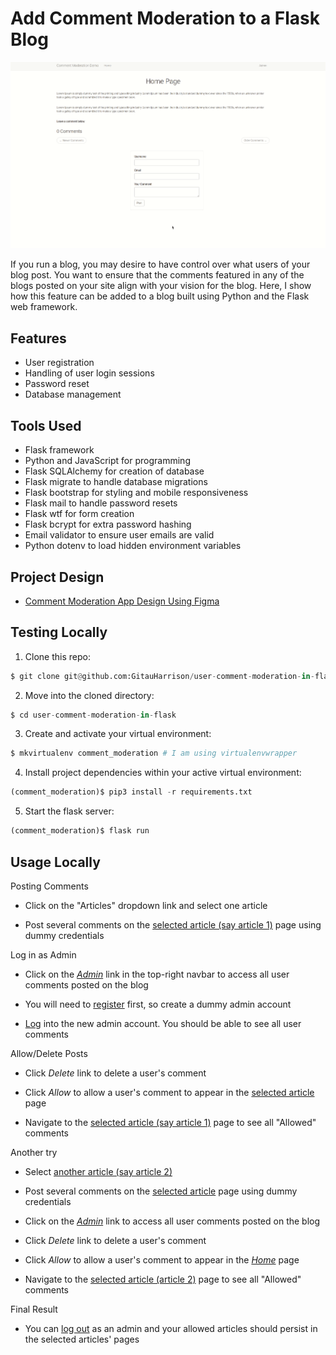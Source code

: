 # Add Comment Moderation to a Flask Blog

![User Comment Moderation](app/static/images/user_comment_moderation.gif)

If you run a blog, you may desire to have control over what users of your blog post. You want to ensure that the comments featured in any of the blogs posted on your site align with your vision for the blog. Here, I show how this feature can be added to a blog built using Python and the Flask web framework.

## Features

* User registration
* Handling of user login sessions
* Password reset 
* Database management

## Tools Used

* Flask framework
* Python and JavaScript for programming
* Flask SQLAlchemy for creation of database
* Flask migrate to handle database migrations
* Flask bootstrap for styling and mobile responsiveness
* Flask mail to handle password resets
* Flask wtf for form creation
* Flask bcrypt for extra password hashing
* Email validator to ensure user emails are valid
* Python dotenv to load hidden environment variables

## Project Design

* [Comment Moderation App Design Using Figma](https://www.figma.com/proto/M6vfs6SOptVVh1WgmGgQxa/Comment-Moderation-Demo?node-id=1%3A2&scaling=min-zoom&page-id=0%3A1)

## Testing Locally

1. Clone this repo:

```python
$ git clone git@github.com:GitauHarrison/user-comment-moderation-in-flask.git
```

2. Move into the cloned directory:

```python
$ cd user-comment-moderation-in-flask
```

3. Create and activate your virtual environment:

```python
$ mkvirtualenv comment_moderation # I am using virtualenvwrapper
```

4. Install project dependencies within your active virtual environment:

```python
(comment_moderation)$ pip3 install -r requirements.txt
```

5. Start the flask server:

```python
(comment_moderation)$ flask run
```

## Usage Locally

Posting Comments
* Click on the "Articles" dropdown link and select one article

* Post several comments on the [selected article (say article 1)](http://127.0.0.1:5000/article_1) page using dummy credentials

Log in as Admin

* Click on the [_Admin_](http://127.0.0.1:5000/login?next=%2Fadmin) link in the top-right navbar to access all user comments posted on the blog

* You will need to [register](http://127.0.0.1:5000/register) first, so create a dummy admin account

* [Log](http://127.0.0.1:5000/login?next=%2Fadmin) into the new admin account. You should be able to see all user comments

Allow/Delete Posts

* Click _Delete_ link to delete a user's comment

* Click _Allow_ to allow a user's comment to appear in the [selected article](http://127.0.0.1:5000/article_1) page

* Navigate to the [selected article (say article 1)](http://127.0.0.1:5000/article_1) page to see all "Allowed" comments

Another try

* Select [another article (say article 2)](http://127.0.0.1:5000/article_2)

* Post several comments on the [selected article](http://127.0.0.1:5000/article_2) page using dummy credentials

* Click on the [_Admin_](http://127.0.0.1:5000/login?next=%2Fadmin) link to access all user comments posted on the blog

* Click _Delete_ link to delete a user's comment

* Click _Allow_ to allow a user's comment to appear in the [_Home_](http://127.0.0.1:5000/home) page

* Navigate to the [selected article (article 2)](http://127.0.0.1:5000/article_2) page to see all "Allowed" comments

Final Result

* You can [log out](http://127.0.0.1:5000/logout) as an admin and your allowed articles should persist in the selected articles' pages